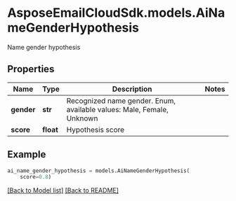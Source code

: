 # AsposeEmailCloudSdk.models.AiNameGenderHypothesis

Name gender hypothesis             

## Properties
Name | Type | Description | Notes
------------ | ------------- | ------------- | -------------
**gender** |**str** |Recognized name gender. Enum, available values: Male, Female, Unknown |
**score** |**float** |Hypothesis score              |



## Example
```python
ai_name_gender_hypothesis = models.AiNameGenderHypothesis(
    score=0.8)
```


[[Back to Model list]](Models.md) [[Back to README]](README.md)

